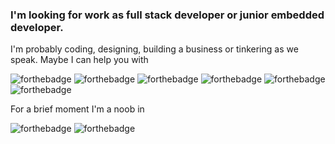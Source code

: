 ### I'm looking for work as full stack developer or junior embedded developer.

I'm probably coding, designing, building a business or tinkering as we speak. Maybe I can help you with

![forthebadge](https://img.shields.io/static/v1?logoColor=ffffff&logo=C&label=%20&message=C&labelColor=dddddd&color=aaaaaa&style=for-the-badge)
![forthebadge](https://img.shields.io/static/v1?logoColor=ffffff&logo=HTML5&label=%20&message=HTML+SASS&labelColor=dddddd&color=aaaaaa&style=for-the-badge)
![forthebadge](https://img.shields.io/static/v1?logoColor=ffffff&logo=ProcessWire&label=%20&message=ProcessWire&labelColor=dddddd&color=aaaaaa&style=for-the-badge)
![forthebadge](https://img.shields.io/static/v1?logoColor=ffffff&logo=Vuetify&label=%20&message=Vue.js&labelColor=dddddd&color=aaaaaa&style=for-the-badge)
![forthebadge](https://img.shields.io/static/v1?logoColor=ffffff&logo=Unity&label=%20&message=Unity&labelColor=dddddd&color=aaaaaa&style=for-the-badge)
![forthebadge](https://img.shields.io/static/v1?logoColor=ffffff&logo=Affinity-Designer&label=%20&message=Graphic%20Design&labelColor=dddddd&color=aaaaaa&style=for-the-badge)

For a brief moment I'm a noob in

![forthebadge](https://img.shields.io/static/v1?logoColor=ffffff&logo=Rust&label=%20&message=Rust&labelColor=dddddd&color=aaaaaa&style=for-the-badge)
![forthebadge](https://img.shields.io/static/v1?logoColor=ffffff&logo=Arduino&label=%20&message=Arduino&labelColor=dddddd&color=aaaaaa&style=for-the-badge)
